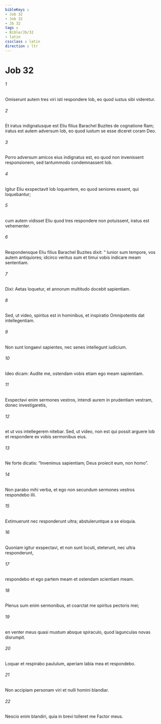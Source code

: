 ```yaml
---
bibleKeys : 
- Job 32
- Job 32
- Jb 32
tags : 
- Bible/Jb/32
- latin
cssclass : latin
direction : ltr
---
```


# Job 32

###### 1
Omiserunt autem tres viri isti respondere Iob, eo quod iustus sibi videretur. 
###### 2
Et iratus indignatusque est Eliu filius Barachel Buzites de cognatione Ram; iratus est autem adversum Iob, eo quod iustum se esse diceret coram Deo. 
###### 3
Porro adversum amicos eius indignatus est, eo quod non invenissent responsionem, sed tantummodo condemnassent Iob. 
###### 4
Igitur Eliu exspectavit Iob loquentem, eo quod seniores essent, qui loquebantur; 
###### 5
cum autem vidisset Eliu quod tres respondere non potuissent, iratus est vehementer. 
###### 6
Respondensque Eliu filius Barachel Buzites dixit: “ Iunior sum tempore, vos autem antiquiores; idcirco veritus sum et timui vobis indicare meam sententiam.
###### 7
Dixi: Aetas loquetur, et annorum multitudo docebit sapientiam.
###### 8
Sed, ut video, spiritus est in hominibus, et inspiratio Omnipotentis dat intellegentiam.
###### 9
Non sunt longaevi sapientes, nec senes intellegunt iudicium.
###### 10
Ideo dicam: Audite me, ostendam vobis etiam ego meam sapientiam.
###### 11
Exspectavi enim sermones vestros, intendi aurem in prudentiam vestram, donec investigaretis,
###### 12
et ut vos intellegerem nitebar. Sed, ut video, non est qui possit arguere Iob et respondere ex vobis sermonibus eius.
###### 13
Ne forte dicatis: “Invenimus sapientiam; Deus proiecit eum, non homo”.
###### 14
Non parabo mihi verba, et ego non secundum sermones vestros respondebo illi.
###### 15
Extimuerunt nec responderunt ultra; abstuleruntque a se eloquia.
###### 16
Quoniam igitur exspectavi, et non sunt locuti, steterunt, nec ultra responderunt,
###### 17
respondebo et ego partem meam et ostendam scientiam meam.
###### 18
Plenus sum enim sermonibus, et coarctat me spiritus pectoris mei;
###### 19
en venter meus quasi mustum absque spiraculo, quod lagunculas novas disrumpit.
###### 20
Loquar et respirabo paululum, aperiam labia mea et respondebo.
###### 21
Non accipiam personam viri et nulli homini blandiar.
###### 22
Nescio enim blandiri, quia in brevi tolleret me Factor meus.
